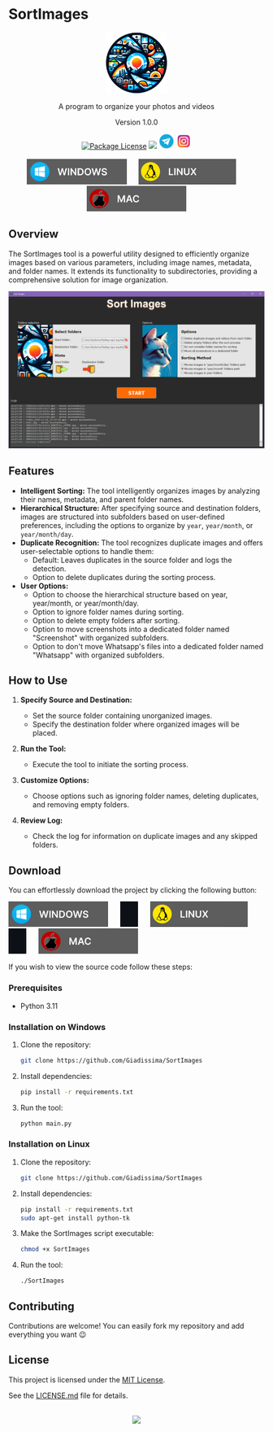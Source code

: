 
# SortImages
<p align="center">
  <img src="assets/logo.png" width="120" alt="Nest Logo" />
</p>

[circleci-image]: https://img.shields.io/circleci/build/github/nestjs/nest/master?token=abc123def456
[circleci-url]: https://circleci.com/gh/nestjs/nest

<p align="center">A program to organize your photos and videos</p> 
<p align="center">Version 1.0.0</p>
<div align="center">
<a href="LICENSE.md" target="_blank"><img src="https://img.shields.io/npm/l/@nestjs/core.svg" alt="Package License" /></a>
<a href="https://paypal.me/Giadissima1234?country.x=IT&locale.x=it_IT" target="_blank"><img src="https://img.shields.io/badge/Donate-PayPal-ff3f59.svg"/></a>
<a href="https://t.me/Giadissima1234" target="_blank"><img src="assets/telegram.png" width=30/></a>
<a href="https://www.instagram.com/giadissima___/" target="_blank"><img src="assets/instagram.png" width=30/></a>
</div>

<br>
<div align="center">
<a align="center", href="https://github.com/Giadissima/SortImages/releases/download/1.0.0/Windows.zip" target="_blank"><img src="assets/windows_icon.png" height=50 style="margin-right:20px"/></a>
<a align="center", href="https://github.com/Giadissima/SortImages/releases/download/1.0.0/Linux.zip" target="_blank"><img src="assets/linux_icon.png" height=50 style="margin-right:20px"/></a>
<a align="center", href="https://github.com/Giadissima/SortImages/releases/download/beta-0.5/SortImage.Beta.0.5.zip" target="_blank"><img src="assets/mac_icon.png" height=50/></a>
</div>

## Overview

The SortImages tool is a powerful utility designed to efficiently organize images based on various parameters, including image names, metadata, and folder names. It extends its functionality to subdirectories, providing a comprehensive solution for image organization.

![Representative image of the project](assets/screen.png?raw=true "SortImages Screenshot")

## Features

- **Intelligent Sorting:** The tool intelligently organizes images by analyzing their names, metadata, and parent folder names.
- **Hierarchical Structure:** After specifying source and destination folders, images are structured into subfolders based on user-defined preferences, including the options to organize by `year`, `year/month`, or `year/month/day`.
- **Duplicate Recognition:** The tool recognizes duplicate images and offers user-selectable options to handle them:
  - Default: Leaves duplicates in the source folder and logs the detection.
  - Option to delete duplicates during the sorting process.
- **User Options:**
  - Option to choose the hierarchical structure based on year, year/month, or year/month/day.
  - Option to ignore folder names during sorting.
  - Option to delete empty folders after sorting.
  - Option to move screenshots into a dedicated folder named "Screenshot" with organized subfolders.
  - Option to don't move Whatsapp's files into a dedicated folder named "Whatsapp" with organized subfolders.

## How to Use

1. **Specify Source and Destination:**
   - Set the source folder containing unorganized images.
   - Specify the destination folder where organized images will be placed.

2. **Run the Tool:**
   - Execute the tool to initiate the sorting process.

3. **Customize Options:**
   - Choose options such as ignoring folder names, deleting duplicates, and removing empty folders.

4. **Review Log:**
   - Check the log for information on duplicate images and any skipped folders.

## Download

You can effortlessly download the project by clicking the following button:

<div>
<a href="https://github.com/Giadissima/SortImages/releases/download/1.0.0/Windows.zip" target="_blank"><img src="assets/windows_icon.png" height=50 style="margin-right:20px"/></a>
<img src="assets/spaced.png" height=50 style="margin-right:20px"/>
<a href="https://github.com/Giadissima/SortImages/releases/download/1.0.0/Linux.zip" target="_blank"><img src="assets/linux_icon.png" height=50 style="margin-right:20px"/></a>
<img src="assets/spaced.png" height=50 style="margin-right:20px"/>
<a href="https://github.com/Giadissima/SortImages/releases/download/beta-0.5/SortImage.Beta.0.5.zip" target="_blank"><img src="assets/mac_icon.png" height=50/></a>
</div>

If you wish to view the source code follow these steps:

### Prerequisites

- Python 3.11

### Installation on Windows

1. Clone the repository:

   ```bash
   git clone https://github.com/Giadissima/SortImages

2. Install dependencies:

   ```bash
   pip install -r requirements.txt

3. Run the tool:

   ```bash
   python main.py

### Installation on Linux

1. Clone the repository:

   ```bash
   git clone https://github.com/Giadissima/SortImages

2. Install dependencies:

   ```bash
   pip install -r requirements.txt
   sudo apt-get install python-tk

3. Make the SortImages script executable:

   ```bash
   chmod +x SortImages

4. Run the tool:

   ```bash
   ./SortImages

## Contributing

Contributions are welcome! You can easily fork my repository and add everything you want 😉

## License

This project is licensed under the [MIT License](LICENSE.md).

See the [LICENSE.md](LICENSE.md) file for details.

<br>

<div align="center">
<a align="center", href="https://paypal.me/Giadissima1234?country.x=IT&locale.x=it_IT" target="_blank"><img src="assets/donations.png" width=210/></a>
</div>